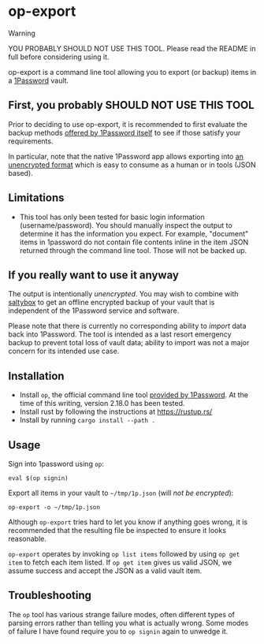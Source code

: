 # op-export

> [!WARNING]  
> YOU PROBABLY SHOULD NOT USE THIS TOOL. Please read the README in
> full before considering using it.

op-export is a command line tool allowing you to export (or backup)
items in a [1Password](https://1password.com/) vault.

## First, you probably SHOULD NOT USE THIS TOOL

Prior to deciding to use op-export, it is recommended to first
evaluate the backup methods [offered by 1Password
itself](https://support.1password.com/backups/) to see if those
satisfy your requirements.

In particular, note that the native 1Password app allows exporting
into [an unencrypted
format](https://support.1password.com/1pux-format/) which is easy to
consume as a human or in tools (JSON based).

## Limitations

* This tool has only been tested for basic login information
  (username/password). You should manually inspect the output
  to determine it has the information you expect. For example,
  "document" items in 1password do not contain file contents
  inline in the item JSON returned through the command line
  tool. Those will not be backed up.

## If you really want to use it anyway

The output is intentionally *unencrypted*. You may wish to combine
with [saltybox](https://github.com/scode/saltybox) to get an offline
encrypted backup of your vault that is independent of the 1Password
service and software.

Please note that there is currently no corresponding ability to
*import* data back into 1Password. The tool is intended as a last
resort emergency backup to prevent total loss of vault data; ability
to import was not a major concern for its intended use case.

## Installation

* Install `op`, the official command line tool [provided by 1Password](https://1password.com/downloads/command-line/).
  At the time of this writing, version 2.18.0 has been tested.
* Install rust by following the instructions at https://rustup.rs/
* Install by running `cargo install --path .`

## Usage

Sign into 1password using `op`:

```
eval $(op signin)
```

Export all items in your vault to `~/tmp/1p.json` (will *not be encrypted*):

```
op-export -o ~/tmp/1p.json
```

Although `op-export` tries hard to let you know if anything goes
wrong, it is recommended that the resulting file be inspected to
ensure it looks reasonable.

`op-export` operates by invoking `op list items` followed by using `op
get item` to fetch each item listed. If `op get item` gives us valid
JSON, we assume success and accept the JSON as a valid vault item.

## Troubleshooting

The `op` tool has various strange failure modes, often different types
of parsing errors rather than telling you what is actually wrong. Some
modes of failure I have found require you to `op signin` again to
unwedge it.
